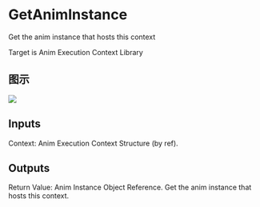 # GetAnimInstance

Get the anim instance that hosts this context

Target is Anim Execution Context Library

## 图示

![]($-20221218-18592156.png)

## Inputs

Context: Anim Execution Context Structure (by ref).  

## Outputs

Return Value: Anim Instance Object Reference. Get the anim instance that hosts this context.

